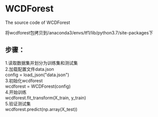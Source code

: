 # WCDForest
The source code of WCDForest

将wcdforest包拷贝到/anaconda3/envs/tf1/lib/python3.7/site-packages下<br>


## 步骤：

1.读取数据集并划分为训练集和测试集 <br>
      2.加载配置文件data.json<br>
          config = load_json("data.json")<br>
       3.初始化wcdforest<br>
          wcdforest = WCDForest(config)<br>
      4.开始训练<br>
          wcdforest.fit_transform(X_train, y_train)<br>
       5.验证测试集<br>
          wcdforest.predict(np.array(X_test))<br>

